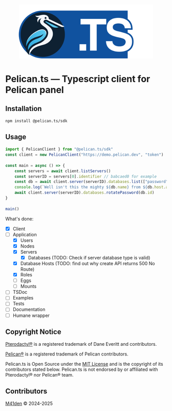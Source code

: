 <h1 align="center">
    <img src=".github/logo.png" width="420" />
</h1>

# Pelican.ts — Typescript client for Pelican panel

## Installation
```shell
npm install @pelican.ts/sdk
```

## Usage
```ts
import { PelicanClient } from "@pelican.ts/sdk"
const client = new PelicanClient("https://demo.pelican.dev", "token")

const main = async () => {
    const servers = await client.listServers()
    const serverID = servers[0].identifier // babcaed0 for example
    const db = await client.server(serverID).databases.list(["password"])[0] // including password
    console.log(`Well isn't this the mighty ${db.name} from ${db.host.address}!`)
    await client.server(serverID).databases.rotatePassword(db.id)
}

main()
```

What's done:
- [X] Client
- [ ] Application
  - [X] Users
  - [X] Nodes
  - [X] Servers
    - [X] Databases (TODO: Check if server database type is valid)
  - [X] Database Hosts (TODO: find out why create API returns 500 No Route)
  - [X] Roles
  - [ ] Eggs
  - [ ] Mounts
- [ ] TSDoc
- [ ] Examples
- [ ] Tests
- [ ] Documentation
- [ ] Humane wrapper

## Copyright Notice
[Pterodactyl®](https://github.com/pterodactyl) is a registered trademark of Dane Everitt and contributors.

[Pelican®](https://github.com/pelican-dev) is a registered trademark of Pelican contributors.

Pelican.ts is Open Source under the [MIT License](LICENSE) and is the copyright
of its contributors stated below. Pelican.ts is not endorsed by or affiliated with Pterodactyl® nor Pelican® team.


## Contributors
[M41den](https://github.com/m41denx) © 2024-2025